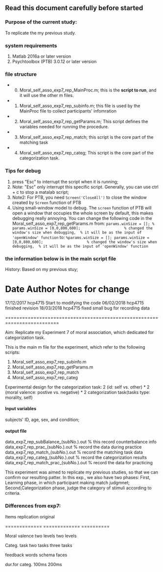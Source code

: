 ## Read this document carefully before started

### Purpose of the current study:
To replicate the my previous study.

### system requirements
1. Matlab 2016a or later version
2. Psychtoolbox (PTB) 3.0.12 or later version

### file structure
	
- 0. Moral_self_asso_exp7_rep_MainProc.m; this is the **script to run**, and it will use the other m files. 
- 1. Moral_self_asso_exp7_rep_subinfo.m; this file is used by the MainProc file to collect participants' infomration
- 2. Moral_self_asso_exp7_rep_getParams.m; This script defines the variables needed for running the procedure.
- 3. Moral_self_asso_exp7_rep_match; this script is the core part of the matching task
- 4. Moral_self_asso_exp7_rep_categ; This script is the core part of the categorization task.


### Tips for debug
1. press "Esc" to interrupt the script when it is running;
2. Note: "Esc" only interrupt this specific script. Generally, you can use ctrl + c to stop a matalab script;
3. Note2: For PTB, you need `Screen('CloseAll')` to close the window created by `Screen` function of PTB
4. Using small-window model to debug. The `screen` function of PTB will open a window that occupies the whole screen by default, this makes debugging really annoying. You can change the following code in the Moral_self_asso_exp7_rep_getParams.m
from:
`params.winSize = [];
% params.winSize = [0,0,800,600];                    % changed the window's size when debugging, 
                                                     % it will be as the input of 'openWindow' function`
to:
`%params.winSize = [];
 params.winSize = [0,0,800,600];                    % changed the window's size when debugging, 
                                                     % it will be as the input of 'openWindow' function`

### the information below is in the main script file
History: Based on my previous stuy; 
 
 Date         Author          Notes for change
 =========================================================================
 17/12/2017   hcp4715         Start to modifying the code
 06/02/2018   hcp4715         finished revision
 18/03/2018   hcp4715         fixed small bug for recording data

 =========================================================================

 Aim: Replicate my Experiment 7 of moral association, which dedicated for
 categorization task.

 This is the main m file for the experiment, which refer to the following
 scripts:
 1. Moral_self_asso_exp7_rep_subinfo.m
 2. Moral_self_asso_exp7_rep_getParams.m
 3. Moral_self_asso_exp7_rep_match
 4. Moral_self_asso_exp7_rep_categ

Experimental design for the categorization task: 
 2 (id: self vs. other) * 2 (moral valence: postive vs. negative) *
 2 categorization task(tasks type: morality, self)

#### Input variables
 subjects' ID, age, sex, and condition;

#### output file
  data_exp7_rep_subBalance_(subNo.).out  % this record counterbalance info
  data_exp7_rep_prac_(subNo.).out        % record the data during practice
  data_exp7_rep_match_(subNo.).out       % record the matching task data
  data_exp7_rep_categ_(subNo.).out       % record the categorization
                                           results
  data_exp7_rep_match_prac_(subNo.).out   % record the data for practicing

 This experiment was aimed to replicate my previous studies, so that 
 we can confirm our resulting patter. In this exp., we also have two phases:
 First, Learning phase, in which participant making match judgmnet;
 Second,Categorization phase, judge the category of stimuli according to
 criteria.
 
### Differences from exp7:

 Items          replication    original

 =============  =============  ==========

 Moral valence  two levels     two levels

 Categ. task    two tasks      three tasks

 feedback       words          schema faces

 dur.for categ.  100ms         200ms 

